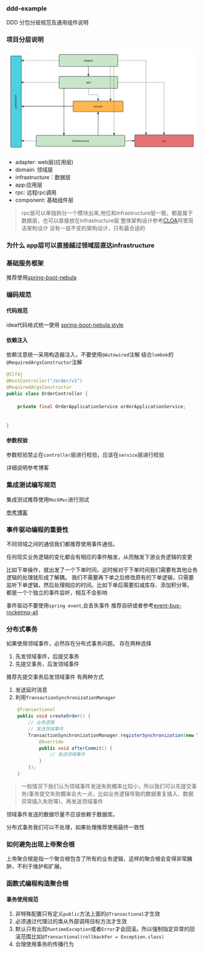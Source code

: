 ### ddd-example
DDD 分包分层规范及通用组件说明


### 项目分层说明
![img.png](doc/img/项目依赖.png)

- adapter: web层(应用层)
- domain: 领域层
- infrastructure：数据层
- app:应用层
- rpc: 远程rpc调用
- component: 基础组件层

> rpc层可以单独拆分一个模块出来,地位和infrastructure层一致，都是属于数据层，也可以直接放在infrastructure层
> 整体架构设计参考[CLOA](https://github.com/alibaba/COLA)阿里简洁架构设计
> 没有一层不变的架构设计，只有最合适的

### 为什么 app层可以直接越过领域层直达infrastructure

### 基础服务框架
推荐使用[spring-boot-nebula](https://github.com/weihubeats/spring-boot-nebula)

### 编码规范

#### 代码规范
idea代码格式统一使用 [spring-boot-nebula style](https://github.com/weihubeats/spring-boot-nebula/blob/master/style/Intellij_nebula_Java_Conventions.xml)

#### 依赖注入

依赖注意统一采用构造器注入，不要使用`@Autowired`注解
结合`lombok`的`@RequiredArgsConstructor`注解

```java
@Slf4j
@RestController("/order/v1")
@RequiredArgsConstructor
public class OrderController {

    private final OrderApplicationService orderApplicationService;
    
    
}
```

#### 参数校验

参数校验禁止在`controller`层进行校验，应该在`service`层进行校验

详细说明参考博客

### 集成测试编写规范

集成测试推荐使用`MockMvc`进行测试

[参考博客](https://blog.csdn.net/qq_42651904/article/details/144418252?spm=1001.2014.3001.5501)

### 事件驱动编程的重要性

不同领域之间的通信我们都推荐使用事件通信。

任何现实业务逻辑的变化都会有相应的事件触发，从而触发下游业务逻辑的变更

比如下单操作，就出发了一个下单时间，这时候对于下单时间我们需要有其他业务逻辑的处理就形成了解耦。
我们不需要再下单之后修改原有的下单逻辑，只需要监听下单逻辑，然后处理相应的时间。比如下单后需要扣减库存、添加积分等。
都是一个个独立的事件监听，相互不会影响

事件驱动不要使用`spring event`,会丢失事件
推荐自研或者参考[event-bus-rocketmq-all](https://github.com/weihubeats/event-bus-rocketmq-all)

### 分布式事务
如果使用领域事件，必然存在分布式事务问题。
存在两种选择
1. 先发领域事件，后提交事务
2. 先提交事务，后发领域事件

推荐先提交事务后发领域事件
有两种方式
1. 发送延时消息
2. 利用`TransactionSynchronizationManager`
```java
    @Transactional
    public void createOrder() {
        // 业务逻辑
        // 发送领域事件
        TransactionSynchronizationManager.registerSynchronization(new TransactionSynchronizationAdapter() {
            @Override
            public void afterCommit() {
                // 发送领域事件
            }
        });
    }
```

> 一般情况下我们认为领域事件发送失败概率比较小，所以我们可以先提交事务(事务提交失败概率会大一点，比如业务逻辑导致的数据重复插入、数据异常插入失败等)，再发送领域事件

领域事件发送的数据尽量不应该依赖于数据库。

分布式事务我们可以不处理，如果处理推荐使用最终一致性



### 如何避免出现上帝聚合根

上帝聚合根是指一个聚合根包含了所有的业务逻辑，这样的聚合根会变得非常臃肿，不利于维护和扩展。

### 函数式编程构造聚合根

#### 事务使用规范
1. 非特殊配置只有定义`public`方法上面的`@Transactional`才生效
2. 必须通过代理过的类从外部调用目标方法才生效
3. 默认只有出现`RuntimeException`或者`Error`才会回滚。所以强制指定异常的回滚范围比如`@Transactional(rollbackFor = Exception.class)`
4. 合理使用事务的传播行为